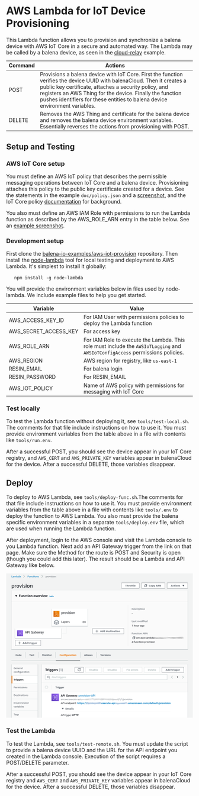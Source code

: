 # AWS Lambda for IoT Device Provisioning

This Lambda function allows you to provision and synchronize a balena device with AWS IoT Core in a secure and automated way. The Lambda may be called by a balena device, as seen in the [cloud-relay](https://github.com/balena-io-examples/cloud-relay) example.

| Command | Actions |
|-------------|--------|
| POST | Provisions a balena device with IoT Core. First the function verifies the device UUID with balenaCloud. Then it creates a public key certificate, attaches a security policy, and registers an AWS Thing for the device. Finally the function pushes identifiers for these entities to balena device environment variables. |
| DELETE | Removes the AWS Thing and certificate for the balena device and removes the balena device environment variables. Essentially reverses the actions from provisioning with POST. |

## Setup and Testing
### AWS IoT Core setup
You must define an AWS IoT policy that describes the permissible messaging operations between IoT Core and a balena device. Provisioning attaches this policy to the public key certificate created for a device. See the statements in the example `doc/policy.json` and a [screenshot](doc/iot-messaging-policy.png), and the IoT Core policy [documentation](https://docs.aws.amazon.com/iot/latest/developerguide/iot-policies.html) for background.

You also must define an AWS IAM Role with permissions to run the Lambda function as described by the AWS_ROLE_ARN entry in the table below. See an [example screenshot](doc/iam-provision-role.png).

### Development setup
First clone the [balena-io-examples/aws-iot-provision](https://github.com/balena-io-examples/aws-iot-provision) repository. Then install the [node-lambda](https://www.npmjs.com/package/node-lambda) tool for local testing and deployment to AWS Lambda. It's simplest to install it globally:

```
   npm install -g node-lambda
```

You will provide the environment variables below in files used by node-lambda. We include example files to help you get started.

| Variable    |    Value    |
|-------------|-------------|
| AWS_ACCESS_KEY_ID | For IAM User with permissions policies to deploy the Lambda function |
| AWS_SECRET_ACCESS_KEY | For access key |
| AWS_ROLE_ARN | For IAM Role to execute the Lambda. This role must include the `AWSIoTLogging` and `AWSIoTConfigAccess` permissions policies. |
| AWS_REGION | AWS region for registry, like `us-east-1` |
| RESIN_EMAIL | For balena login |
| RESIN_PASSWORD | For RESIN_EMAIL |
| AWS_IOT_POLICY | Name of AWS policy with permissions for messaging with IoT Core |


### Test locally
To test the Lambda function without deploying it, see `tools/test-local.sh`. The comments for that file include instructions on how to use it. You must provide environment variables from the table above in a file with contents like `tools/run.env`.

After a successful POST, you should see the device appear in your IoT Core registry, and `AWS_CERT` and `AWS_PRIVATE_KEY` variables appear in balenaCloud for the device. After a successful DELETE, those variables disappear.

## Deploy
To deploy to AWS Lambda, see `tools/deploy-func.sh`.The comments for that file include instructions on how to use it. You must provide environment variables from the table above in a file with contents like `tools/.env` to deploy the function to AWS Lambda. You also must provide the balena specific environment variables in a separate `tools/deploy.env` file, which are used when running the Lambda function.

After deployment, login to the AWS console and visit the Lambda console to you Lambda function. Next add an API Gateway trigger from the link on that page. Make sure the Method for the route is POST and Security is open (though you could add this later). The result should be a Lambda and API Gateway like below.

![Alt text](doc/lambda-trigger.png)

### Test the Lambda
To test the Lambda, see `tools/test-remote.sh`. You must update the script to provide a balena device UUID and the URL for the API endpoint you created in the Lambda console. Execution of the script requires a POST/DELETE parameter.

After a successful POST, you should see the device appear in your IoT Core registry and `AWS_CERT` and `AWS_PRIVATE_KEY` variables appear in balenaCloud for the device. After a successful DELETE, those variables disappear.
